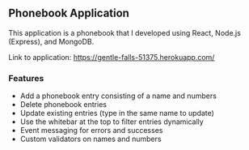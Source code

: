 
## Phonebook Application
This application is a phonebook that I developed using React, Node.js (Express), and MongoDB. 

Link to application: https://gentle-falls-51375.herokuapp.com/

### Features 

* Add a phonebook entry consisting of a name and numbers 
* Delete phonebook entries 
* Update existing entries (type in the same name to update) 
* Use the whitebar at the top to filter entries dynamically
* Event messaging for errors and successes 
* Custom validators on names and numbers
